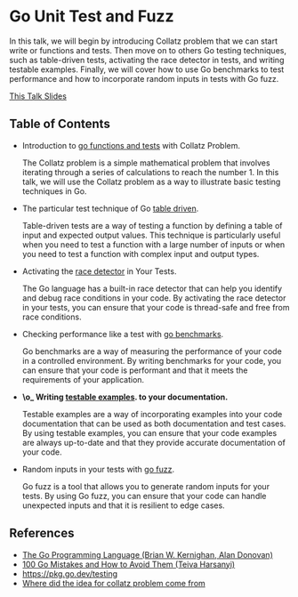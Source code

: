 # Go Unit Test and Fuzz

In this talk, we will begin by introducing Collatz problem that we can start write or functions and tests. Then move on to others Go testing techniques, such as table-driven tests, activating the race detector in tests, and writing testable examples. Finally, we will cover how to use Go benchmarks to test performance and how to incorporate random inputs in tests with Go fuzz.

[This Talk Slides](https://docs.google.com/presentation/d/1VZQsDjs_zEpofQwAGpBORSVySciiTpSK9Q-_dxLQ-Ik/edit?usp=sharing)

## Table of Contents

- Introduction to [go functions and tests](https://github.com/andref5/gotesttalk/tree/go-functions-and-tests) with Collatz Problem.

    The Collatz problem is a simple mathematical problem that involves iterating through a series of calculations to reach the number 1. In this talk, we will use the Collatz problem as a way to illustrate basic testing techniques in Go.

- The particular test technique of Go [table driven](https://github.com/andref5/gotesttalk/tree/table-driven).

    Table-driven tests are a way of testing a function by defining a table of input and expected output values. This technique is particularly useful when you need to test a function with a large number of inputs or when you need to test a function with complex input and output types.

- Activating the [race detector](https://github.com/andref5/gotesttalk/tree/race-detector) in Your Tests.

    The Go language has a built-in race detector that can help you identify and debug race conditions in your code. By activating the race detector in your tests, you can ensure that your code is thread-safe and free from race conditions.

- Checking performance like a test with [go benchmarks](https://github.com/andref5/gotesttalk/tree/go-benchmarks).

    Go benchmarks are a way of measuring the performance of your code in a controlled environment. By writing benchmarks for your code, you can ensure that your code is performant and that it meets the requirements of your application.

- **\o_ Writing [testable examples](https://github.com/andref5/gotesttalk/tree/testable-examples). to your documentation.**

    Testable examples are a way of incorporating examples into your code documentation that can be used as both documentation and test cases. By using testable examples, you can ensure that your code examples are always up-to-date and that they provide accurate documentation of your code.

- Random inputs in your tests with [go fuzz](https://github.com/andref5/gotesttalk/tree/go-fuzz).

    Go fuzz is a tool that allows you to generate random inputs for your tests. By using Go fuzz, you can ensure that your code can handle unexpected inputs and that it is resilient to edge cases.


## References

- [The Go Programming Language (Brian W. Kernighan, Alan Donovan)](https://www.amazon.com.br/Go-Programming-Language-Brian-Kernighan/dp/0134190440)
- [100 Go Mistakes and How to Avoid Them (Teiva Harsanyi)](https://www.amazon.com.br/100-Go-Mistakes-Avoid-Them/dp/1617299596)
- https://pkg.go.dev/testing
- [Where did the idea for collatz problem come from](https://github.com/ServiceWeaver/weaver/tree/main/examples/collatz)